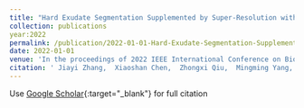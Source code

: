 ```yaml
---
title: "Hard Exudate Segmentation Supplemented by Super-Resolution with Multi-scale Attention Fusion Module"
collection: publications
year:2022
permalink: /publication/2022-01-01-Hard-Exudate-Segmentation-Supplemented-by-Super-Resolution-with-Multi-scale-Attention-Fusion-Module
date: 2022-01-01
venue: 'In the proceedings of 2022 IEEE International Conference on Bioinformatics and Biomedicine (BIBM)'
citation: ' Jiayi Zhang,  Xiaoshan Chen,  Zhongxi Qiu,  Mingming Yang,  <b>Yan Hu</b>,  Jiang Liu, &quot;Hard Exudate Segmentation Supplemented by Super-Resolution with Multi-scale Attention Fusion Module.&quot; In the proceedings of 2022 IEEE International Conference on Bioinformatics and Biomedicine (BIBM), 2022.'
---
```

Use [Google Scholar](https://scholar.google.com/scholar?q=Hard+Exudate+Segmentation+Supplemented+by+Super+Resolution+with+Multi+scale+Attention+Fusion+Module){:target="_blank"} for full citation